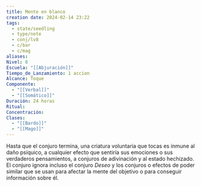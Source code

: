 ```yaml
---
title: Mente en blanco
creation date: 2024-02-14 23:22
tags:
  - state/seedling
  - type/note
  - conj/lv8
  - c/bar
  - c/mag
aliases: 
Nivel: 8
Escuela: "[[Abjuración]]"
Tiempo_de_Lanzamiento: 1 accion
Alcance: Toque
Componente:
  - "[[Verbal]]"
  - "[[Somático]]"
Duración: 24 horas
Ritual: 
Concentración: 
Clases:
  - "[[Bardo]]"
  - "[[Mago]]"
---
```

Hasta que el conjuro termina, una criatura voluntaria que tocas es inmune al daño psíquico, a cualquier efecto que sentiría sus emociones o sus verdaderos pensamientos, a conjuros de adivinación y al estado hechizado. El conjuro ignora incluso el conjuro _Deseo_ y los conjuros o efectos de poder similar que se usan para afectar la mente del objetivo o para conseguir información sobre él.
